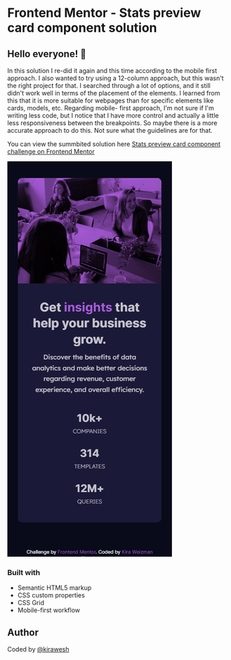 # Frontend Mentor - Stats preview card component solution

## Hello everyone! 👋

In this solution I re-did it again and this time according to the mobile first approach. I also wanted to try using a 12-column approach, but this wasn't the right project for that. I searched through a lot of options, and it still didn't work well in terms of the placement of the elements. I learned from this that it is more suitable for webpages than for specific elements like cards, models, etc. Regarding mobile- first approach, I'm not sure if I'm writing less code, but I notice that I have more control and actually a little less responsiveness between the breakpoints. So maybe there is a more accurate approach to do this. Not sure what the guidelines are for that.

You can view the summbited solution here [Stats preview card component challenge on Frontend Mentor](https://www.frontendmentor.io/challenges/stats-preview-card-component-8JqbgoU62)

![](frontend-mentor/Screenshot/2022-10-20_151215.png)

### Built with

- Semantic HTML5 markup
- CSS custom properties
- CSS Grid
- Mobile-first workflow

## Author

Coded by [@kirawesh](https://www.frontendmentor.io/profile/kirawesh)
